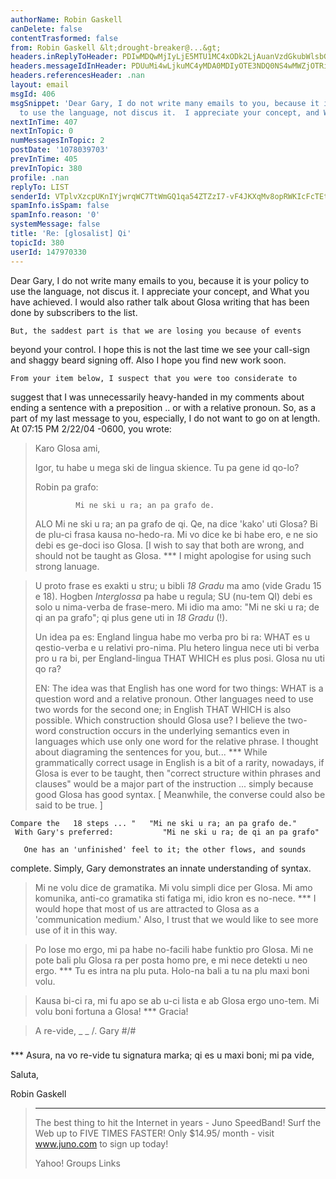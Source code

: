 ```yaml
---
authorName: Robin Gaskell
canDelete: false
contentTrasformed: false
from: Robin Gaskell &lt;drought-breaker@...&gt;
headers.inReplyToHeader: PDIwMDQwMjIyLjE5MTU1MC4xODk2LjAuanVzdGkubWlsbGVyQGp1bm8uY29tPg==
headers.messageIdInHeader: PDUuMi4wLjkuMC4yMDA0MDIyOTE3NDQ0NS4wMWZjOTRiMEBwYWNpZmljLm5ldC5hdT4=
headers.referencesHeader: .nan
layout: email
msgId: 406
msgSnippet: 'Dear Gary, I do not write many emails to you, because it is your policy
  to use the language, not discus it.  I appreciate your concept, and What you have '
nextInTime: 407
nextInTopic: 0
numMessagesInTopic: 2
postDate: '1078039703'
prevInTime: 405
prevInTopic: 380
profile: .nan
replyTo: LIST
senderId: VTplvXzcpUKnIYjwrqWC7TtWmGQ1qa54ZTZzI7-vF4JKXqMv8opRWKIcFcTEtPcP_m7HXOSMLXdJqcU1hfKrusDoHUp61aGrQ9lgyNEqyScyMAvxJQ
spamInfo.isSpam: false
spamInfo.reason: '0'
systemMessage: false
title: 'Re: [glosalist] Qi'
topicId: 380
userId: 147970330
---
```


Dear Gary,
    I do not write many emails to you, because it is your policy to use the 
language, not discus it.  I appreciate your concept, and What you have 
achieved.  I would also rather talk about Glosa writing that has been done 
by subscribers to the list.

    But, the saddest part is that we are losing you because of events 
beyond your control.  I hope this is not the last time we see your 
call-sign and shaggy beard signing off.  Also I hope you find new work soon.

    From your item below, I suspect that you were too considerate to 
suggest that I was unnecessarily heavy-handed in my comments about ending a 
sentence with a preposition .. or with a relative pronoun.
    So, as a part of my last message to you, especially, I do not want to 
go on at length.
At 07:15 PM 2/22/04 -0600, you wrote:

>Karo Glosa ami,
>
>Igor, tu habe u mega ski de lingua skience.  Tu pa gene id qo-lo?
>
>Robin pa grafo:
>
>              Mi ne ski u ra; an pa grafo de.
>ALO     Mi ne ski u ra; an pa grafo de qi.
>                                Qe, na dice 'kako' uti Glosa?
>                                Bi de plu-ci frasa kausa no-hedo-ra.
>        Mi vo dice ke bi habe ero, e ne sio debi es ge-doci iso Glosa.
>     [I wish to say that both are wrong, and should not be taught as
>Glosa.
***  I might apologise for using such strong lanuage.

>U proto frase es exakti u stru; u bibli _18 Gradu_ ma amo (vide Gradu 15
>e 18).  Hogben _Interglossa_ pa habe u regula; SU (nu-tem QI) debi es
>solo u nima-verba de frase-mero.  Mi idio ma amo: "Mi ne ski u ra; de qi
>an pa grafo"; qi plus gene uti in _18 Gradu_ (!).
>
>Un idea pa es: England lingua habe mo verba pro bi ra: WHAT es u
>qestio-verba e u relativi pro-nima.  Plu hetero lingua nece uti bi verba
>pro u ra bi, per England-lingua THAT WHICH es plus posi.  Glosa nu uti qo
>ra?
>
>EN:  The idea was that English has one word for two things:  WHAT is a
>question word and a relative pronoun.  Other languages need to use two
>words for the second one; in English THAT WHICH is also possible.  Which
>construction should Glosa use?  I believe the two-word construction
>occurs in the underlying semantics even in languages which use only one
>word for the relative phrase.  I thought about diagraming the sentences
>for you, but...
***   While grammatically correct usage in English is a bit of a rarity, 
nowadays, if Glosa is ever to be taught, then "correct structure within 
phrases and clauses" would be a major part of the instruction ... simply 
because good Glosa has good syntax. [ Meanwhile, the converse could also be 
said to be true. ]

    Compare the   18 steps ... "   "Mi ne ski u ra; an pa grafo de."
     With Gary's preferred:           "Mi ne ski u ra; de qi an pa grafo"

       One has an 'unfinished' feel to it; the other flows, and sounds 
complete.
       Simply, Gary demonstrates an innate understanding of syntax.

>Mi ne volu dice de gramatika.  Mi volu simpli dice per Glosa.  Mi amo
>komunika, anti-co gramatika sti fatiga mi, idio kron es no-nece.
***  I would hope that most of us are attracted to Glosa as a 
'communication medium.'
       Also, I trust that we would like to see more use of it in this way.

>Po lose mo ergo, mi pa habe no-facili habe funktio pro Glosa.  Mi ne pote
>bali plu Glosa ra per posta homo pre, e mi nece detekti u neo ergo.
***  Tu es intra na plu puta.  Holo-na bali a tu na plu maxi boni volu.


>Kausa bi-ci ra, mi fu apo se ab u-ci lista e ab Glosa ergo uno-tem.  Mi
>volu boni fortuna a Glosa!
***  Gracia!


>A re-vide,
>  _  _
>   /.   Gary
>#/\#
>  ###
*** Asura, na vo re-vide tu signatura marka; qi es u maxi boni; mi pa vide,

Saluta,

Robin Gaskell


>________________________________________________________________
>The best thing to hit the Internet in years - Juno SpeedBand!
>Surf the Web up to FIVE TIMES FASTER!
>Only $14.95/ month - visit www.juno.com to sign up today!
>
>
>
>
>Yahoo! Groups Links
>
>
>
>




